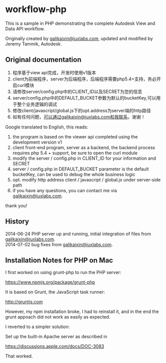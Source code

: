 workflow-php
============

This is a sample in PHP demonstrating the complete Autodesk View and Data API workflow.

Originally created by galikaixin@iuxlabs.com, updated and modified by Jeremy Tammik, Autodesk.


Original documentation
----------------------

1. 程序基于view api完成，开发时使用v1版本
2. client为前端程序，server为后端程序，后端程序需要php5.4+支持，务必开启curl模块
3. 请修改server/config.php中的CLIENT_ID以及SECRET为您的信息
4. server/config.php中的DEFAULT_BUCKET参数为默认的bucketKey,可以用于整个业务逻辑的调试
5. 修改client/javascript/global.js下的opt.address为server端的http路径
6. 如有任何问题，可以通过galikaixin@iuxlabs.com和我联系，谢谢！

Google translated to English, this reads:

1. the program is based on the viewer api completed using the development version v1
2. client front-end program, server as a backend, the backend process requires php 5.4 + support, be sure to open the curl module
3. modify the server / config.php in CLIENT_ID for your information and SECRET
4. server / config.php in DEFAULT_BUCKET parameter is the default bucketKey, can be used to debug the whole business logic
5. opt. modify http address client / javascript / global.js under server-side path
6. if you have any questions, you can contact me via galikaixin@iuxlabs.com.

thank you!

History
-------

2014-06-24 PHP server up and running, initial integration of files from galikaixin@iuxlabs.com.  
2014-07-02 bug fixes from galikaixin@iuxlabs.com.


Installation Notes for PHP on Mac
---------------------------------

I first worked on using grunt-php to run the PHP server:

https://www.npmjs.org/package/grunt-php

It is based on Grunt, the JavaScript task runner:

http://gruntjs.com

However, my npm installation broke, I had to reinstall it, and in the end the grunt appoach did not work as easily as expected.

I reverted to a simpler solution:

Set up the built-in Apache server as described in

https://discussions.apple.com/docs/DOC-3083

That worked.
